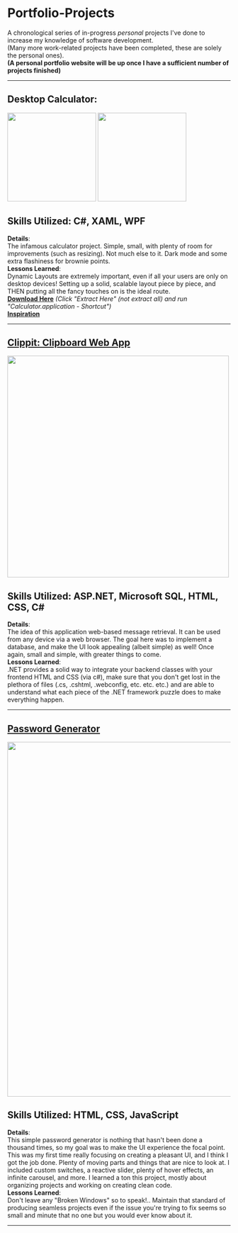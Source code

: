 # Portfolio-Projects   
A chronological series of in-progress _personal_ projects I've done to increase my knowledge of software development.  
(Many more work-related projects have been completed, these are solely the personal ones).  
**(A personal portfolio website will be up once I have a sufficient number of projects finished)**
<hr>  

## **Desktop Calculator**: 
<!DOCTYPE html>
<html lang="en">
  <body>
    <div class="row">
<img src="https://user-images.githubusercontent.com/101738608/197716595-29a3c9fe-ef55-44b0-b27d-e248e2e3325e.png" width="200">
<img src="https://user-images.githubusercontent.com/101738608/197716633-2f36c5f1-4e3f-4595-8715-f136086fa306.png" width="200">
  </div>
  </body>
</html>

## **Skills Utilized: C#, XAML, WPF**  
**Details**:  
The infamous calculator project. Simple, small, with plenty of room for improvements (such as resizing). Not much else to it. Dark mode and some extra flashiness for brownie points.   
**Lessons Learned**:   
Dynamic Layouts are extremely important, even if all your users are only on desktop devices! Setting up a solid, scalable layout piece by piece, and THEN putting all the fancy touches on is the ideal route.   
**[Download Here](https://github.com/sddiaz/Portfolio-Projects/files/9586536/Portfolio_Calculator.zip)** *(Click "Extract Here" (not extract all) and run "Calculator.application - Shortcut")*   
**[Inspiration](https://dribbble.com/shots/14709020-Calculator)**

<hr>  


## **[Clippit: Clipboard Web App](http://clippit.somee.com/)**  

<img src="https://user-images.githubusercontent.com/101738608/197719421-a2647341-fe8b-4753-b377-5989eec35c6c.png" width="500">


## **Skills Utilized: ASP.NET, Microsoft SQL, HTML, CSS, C#**  
**Details**:     
The idea of this application web-based message retrieval. It can be used from any device via a web browser. The goal here was to implement a database, and make the UI look appealing (albeit simple) as well! Once again, small and simple, with greater things to come.      
**Lessons Learned**:   
.NET provides a solid way to integrate your backend classes with your frontend HTML and CSS (via c#), make sure that you don't get lost in the plethora of files (.cs, .cshtml, .webconfig, etc. etc. etc.) and are able to understand what each piece of the .NET framework puzzle does to make everything happen.   
<hr>


## **[Password Generator](https://tinyurl.com/passgenn)**  


<img src="https://user-images.githubusercontent.com/101738608/200132021-1fd026ec-58e9-4883-9014-1e2c5e48c04a.png" width="800">


## **Skills Utilized: HTML, CSS, JavaScript**  
**Details**:    
This simple password generator is nothing that hasn't been done a thousand times, so my goal was to make the UI experience the focal point. This was my first time really focusing on creating a pleasant UI, and I think I got the job done. Plenty of moving parts and things that are nice to look at. I included custom switches, a reactive slider, plenty of hover effects, an infinite carousel, and more. I learned a ton this project, mostly about organizing projects and working on creating clean code.   
**Lessons Learned**:   
Don't leave any "Broken Windows" so to speak!.. Maintain that standard of producing seamless projects even if the issue you're trying to fix seems so small and minute that no one but you would ever know about it.   
<hr>
